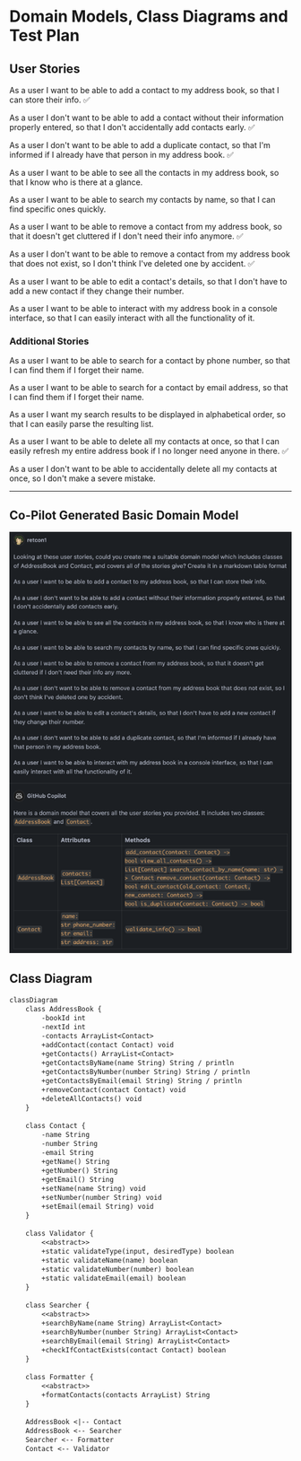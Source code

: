 # Domain Models, Class Diagrams and Test Plan

## User Stories

As a user I want to be able to add a contact to my address book, so that I can store their info. ✅

As a user I don't want to be able to add a contact without their information properly entered, so that I don't accidentally add contacts early. ✅

As a user I don't want to be able to add a duplicate contact, so that I'm informed if I already have that person in my address book. ✅

As a user I want to be able to see all the contacts in my address book, so that I know who is there at a glance.

As a user I want to be able to search my contacts by name, so that I can find specific ones quickly.

As a user I want to be able to remove a contact from my address book, so that it doesn't get cluttered if I don't need their info anymore. ✅

As a user I don't want to be able to remove a contact from my address book that does not exist, so I don't think I've deleted one by accident. ✅

As a user I want to be able to edit a contact's details, so that I don't have to add a new contact if they change their number.

As a user I want to be able to interact with my address book in a console interface, so that I can easily interact with all the functionality of it.

### Additional Stories

As a user I want to be able to search for a contact by phone number, so that I can find them if I forget their name.

As a user I want to be able to search for a contact by email address, so that I can find them if I forget their name.

As a user I want my search results to be displayed in alphabetical order, so that I can easily parse the resulting list.

As a user I want to be able to delete all my contacts at once, so that I can easily refresh my entire address book if I no longer need anyone in there. ✅

As a user I don't want to be able to accidentally delete all my contacts at once, so I don't make a severe mistake.

***

## Co-Pilot Generated Basic Domain Model

![Screenshot 2024-02-01 at 17.53.56.png](Screenshot%202024-02-01%20at%2017.53.56.png)

## Class Diagram

```mermaid
classDiagram
    class AddressBook {
        -bookId int
        -nextId int
        -contacts ArrayList<Contact>
        +addContact(contact Contact) void
        +getContacts() ArrayList<Contact>
        +getContactsByName(name String) String / println
        +getContactsByNumber(number String) String / println
        +getContactsByEmail(email String) String / println
        +removeContact(contact Contact) void
        +deleteAllContacts() void
    }
    
    class Contact {
        -name String
        -number String
        -email String
        +getName() String
        +getNumber() String
        +getEmail() String
        +setName(name String) void
        +setNumber(number String) void
        +setEmail(email String) void
    }
    
    class Validator {
        <<abstract>>
        +static validateType(input, desiredType) boolean
        +static validateName(name) boolean
        +static validateNumber(number) boolean
        +static validateEmail(email) boolean
    }
    
    class Searcher {
        <<abstract>>
        +searchByName(name String) ArrayList<Contact>
        +searchByNumber(number String) ArrayList<Contact>
        +searchByEmail(email String) ArrayList<Contact>
        +checkIfContactExists(contact Contact) boolean
    }
    
    class Formatter {
        <<abstract>>
        +formatContacts(contacts ArrayList) String
    }
    
    AddressBook <|-- Contact
    AddressBook <-- Searcher
    Searcher <-- Formatter
    Contact <-- Validator
```